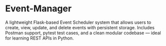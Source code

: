 # Event-Manager
A lightweight Flask-based Event Scheduler system that allows users to create, view, update, and delete events with persistent storage. Includes Postman support, pytest test cases, and a clean modular codebase — ideal for learning REST APIs in Python.
